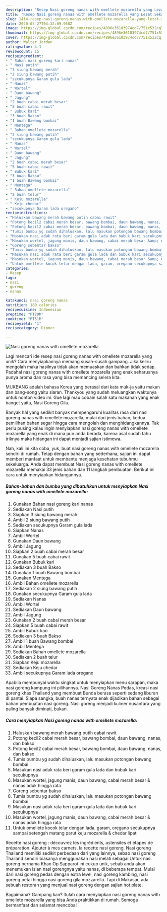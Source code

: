 ```yaml
---
description: "Resep Nasi goreng nanas with omellete mozarella yang Lezat Sekali"
title: "Resep Nasi goreng nanas with omellete mozarella yang Lezat Sekali"
slug: 1414-resep-nasi-goreng-nanas-with-omellete-mozarella-yang-lezat-sekali
date: 2020-05-27T04:32:09.968Z
image: https://img-global.cpcdn.com/recipes/4896e36103974cd7/751x532cq70/nasi-goreng-nanas-with-omellete-mozarella-foto-resep-utama.jpg
thumbnail: https://img-global.cpcdn.com/recipes/4896e36103974cd7/751x532cq70/nasi-goreng-nanas-with-omellete-mozarella-foto-resep-utama.jpg
cover: https://img-global.cpcdn.com/recipes/4896e36103974cd7/751x532cq70/nasi-goreng-nanas-with-omellete-mozarella-foto-resep-utama.jpg
author: Walter Jordan
ratingvalue: 4.1
reviewcount: 15
recipeingredient:
- " Bahan nasi goreng kari nanas"
- " Nasi putih"
- "3 siung bawang merah"
- "2 siung bawang putih"
- "secukupnya Garam gula lada"
- " Nanas"
- " Wortel"
- " Daun bawang"
- " Jagung"
- "2 buah cabai merah besar"
- "5 buah cabai rawit"
- " Bubuk kari"
- "3 buah Bakso"
- "1 buah Bawang bombai"
- " Mentega"
- " Bahan omellete mozarella"
- "2 siung bawang putih"
- "secukupnya Garam gula lada"
- " Nanas"
- " Wortel"
- " Daun bawang"
- " Jagung"
- "2 buah cabai merah besar"
- "5 buah cabai rawit"
- " Bubuk kari"
- "3 buah Bakso"
- "1 buah Bawang bombai"
- " Mentega"
- " Bahan omellete mozarella"
- "2 buah telur"
- " Keju mozarella"
- " Keju chedar"
- "secukupnya Garam lada oregano"
recipeinstructions:
- "Haluskan bawang merah bawang putih cabai rawit"
- "Potong kecil2 cabai merah besar, bawang bombai, daun bawang, nanas, dan bakso"
- "Potong kecil2 cabai merah besar, bawang bombai, daun bawang, nanas, dan bakso"
- "Tumis bumbu yg sudah dihaluskan, lalu masukan potongan bawang bombai"
- "Masukan nasi aduk rata beri garam gula lada dan bubuk kari secukupnya"
- "Masukan wortel, jagung manis, daun bawang, cabai merah besar &amp; nanas aduk hingga rata"
- "Goreng sebentar bakso"
- "Tumis bumbu yg sudah dihaluskan, lalu masukan potongan bawang bombai"
- "Masukan nasi aduk rata beri garam gula lada dan bubuk kari secukupnya"
- "Masukan wortel, jagung manis, daun bawang, cabai merah besar &amp; nanas aduk hingga rata"
- "Untuk omellete kocok telur dengan lada, garam, oregano secukupnya sampai setengah matang parut keju mozarella &amp; chedar lipat"
categories:
- Resep
tags:
- nasi
- goreng
- nanas

katakunci: nasi goreng nanas 
nutrition: 180 calories
recipecuisine: Indonesian
preptime: "PT29M"
cooktime: "PT51M"
recipeyield: "1"
recipecategory: Dinner

---
```



![Nasi goreng nanas with omellete mozarella](https://img-global.cpcdn.com/recipes/4896e36103974cd7/751x532cq70/nasi-goreng-nanas-with-omellete-mozarella-foto-resep-utama.jpg)

Lagi mencari ide resep nasi goreng nanas with omellete mozarella yang unik? Cara menyiapkannya memang susah-susah gampang. Jika keliru mengolah maka hasilnya tidak akan memuaskan dan bahkan tidak sedap. Padahal nasi goreng nanas with omellete mozarella yang enak seharusnya punya aroma dan rasa yang bisa memancing selera kita.

MUKBANG adalah bahasa Korea yang berasal dari kata muk-ja yaitu makan dan bang-song yaitu siaran. Thankyou yang sudah meluangkan waktunya untuk nonton video ini. Gue lagi mau cobain salah satu makanan yang enak banget yaitu, Nasi Goreng Gila.

Banyak hal yang sedikit banyak mempengaruhi kualitas rasa dari nasi goreng nanas with omellete mozarella, mulai dari jenis bahan, kedua pemilihan bahan segar hingga cara mengolah dan menghidangkannya. Tak perlu pusing kalau ingin menyiapkan nasi goreng nanas with omellete mozarella yang enak di mana pun anda berada, karena asal sudah tahu triknya maka hidangan ini dapat menjadi sajian istimewa.


Nah, kali ini kita coba, yuk, buat nasi goreng nanas with omellete mozarella sendiri di rumah. Tetap dengan bahan yang sederhana, sajian ini dapat memberi manfaat untuk membantu menjaga kesehatan tubuhmu sekeluarga. Anda dapat membuat Nasi goreng nanas with omellete mozarella memakai 33 jenis bahan dan 11 langkah pembuatan. Berikut ini cara untuk menyiapkan hidangannya.

<!--inarticleads1-->

##### Bahan-bahan dan bumbu yang dibutuhkan untuk menyiapkan Nasi goreng nanas with omellete mozarella:

1. Gunakan  Bahan nasi goreng kari nanas
1. Sediakan  Nasi putih
1. Siapkan 3 siung bawang merah
1. Ambil 2 siung bawang putih
1. Sediakan secukupnya Garam gula lada
1. Siapkan  Nanas
1. Ambil  Wortel
1. Gunakan  Daun bawang
1. Ambil  Jagung
1. Siapkan 2 buah cabai merah besar
1. Gunakan 5 buah cabai rawit
1. Gunakan  Bubuk kari
1. Sediakan 3 buah Bakso
1. Gunakan 1 buah Bawang bombai
1. Gunakan  Mentega
1. Ambil  Bahan omellete mozarella
1. Sediakan 2 siung bawang putih
1. Gunakan secukupnya Garam gula lada
1. Sediakan  Nanas
1. Ambil  Wortel
1. Sediakan  Daun bawang
1. Ambil  Jagung
1. Gunakan 2 buah cabai merah besar
1. Siapkan 5 buah cabai rawit
1. Ambil  Bubuk kari
1. Sediakan 3 buah Bakso
1. Ambil 1 buah Bawang bombai
1. Ambil  Mentega
1. Sediakan  Bahan omellete mozarella
1. Sediakan 2 buah telur
1. Siapkan  Keju mozarella
1. Sediakan  Keju chedar
1. Ambil secukupnya Garam lada oregano


Apabila mempunyai waktu singkat untuk menyiapkan menu sarapan, maka nasi goreng kampung ini pilihannya. Nasi Goreng Nanas Pedas, kreasi nasi goreng khas Thailand yang membuat Bunda berasa seperti sedang liburan di pantai. Siapa sangka, buah nanas ternyata enak dijadikan bahan sebagai bahan pembuatan nasi goreng. Nasi goreng menjadi kuliner nusantara yang paling banyak diminati, bukan. 

<!--inarticleads2-->

##### Cara menyiapkan Nasi goreng nanas with omellete mozarella:

1. Haluskan bawang merah bawang putih cabai rawit
1. Potong kecil2 cabai merah besar, bawang bombai, daun bawang, nanas, dan bakso
1. Potong kecil2 cabai merah besar, bawang bombai, daun bawang, nanas, dan bakso
1. Tumis bumbu yg sudah dihaluskan, lalu masukan potongan bawang bombai
1. Masukan nasi aduk rata beri garam gula lada dan bubuk kari secukupnya
1. Masukan wortel, jagung manis, daun bawang, cabai merah besar &amp; nanas aduk hingga rata
1. Goreng sebentar bakso
1. Tumis bumbu yg sudah dihaluskan, lalu masukan potongan bawang bombai
1. Masukan nasi aduk rata beri garam gula lada dan bubuk kari secukupnya
1. Masukan wortel, jagung manis, daun bawang, cabai merah besar &amp; nanas aduk hingga rata
1. Untuk omellete kocok telur dengan lada, garam, oregano secukupnya sampai setengah matang parut keju mozarella &amp; chedar lipat


Recette nasi goreng : découvrez les ingrédients, ustensiles et étapes de préparation. Ajouter à mes carnets. la recette nasi goreng. Nasi goreng Thailand memiliki sedikit perbedaan dari yang lainnya, sebab nasi goreng Thailand sendiri biasanya menggunakan nasi melati sebagai Untuk nasi goreng bernama Khao Op Sapparot ini cukup unik, sebab anda akan menemukan isian nasi gorengnya yaitu nanas, di beberapa tempat. Mulai dari nasi goreng pedas dengan extra level, nasi goreng kambing, nasi goreng petai hingga nasi goreng gila mozzarella. Tapi di Makasar, ada sebuah restoran yang menjual nasi goreng dengan sajian hot plate. 

Bagaimana? Gampang kan? Itulah cara menyiapkan nasi goreng nanas with omellete mozarella yang bisa Anda praktikkan di rumah. Semoga bermanfaat dan selamat mencoba!
